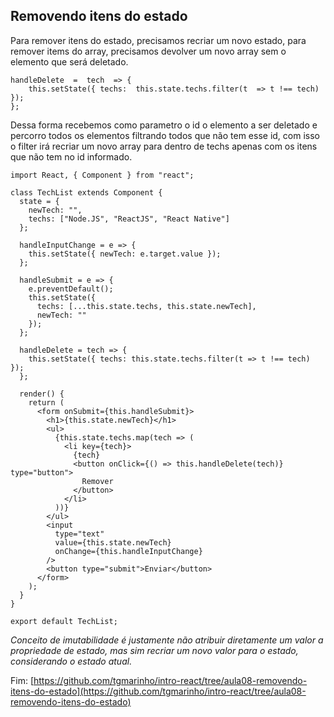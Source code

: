 
## Removendo itens do estado

Para remover itens do estado, precisamos recriar um novo estado, para remover items do array, precisamos devolver um novo array sem o elemento que será deletado.

```
handleDelete  =  tech  => {
	this.setState({ techs:  this.state.techs.filter(t  => t !== tech) });
};
```

Dessa forma recebemos como parametro o id o elemento a ser deletado e percorro todos os elementos filtrando todos que não tem esse id, com isso o filter irá recriar um novo array para dentro de techs apenas com os itens que não tem no id informado.

```
import React, { Component } from "react";

class TechList extends Component {
  state = {
    newTech: "",
    techs: ["Node.JS", "ReactJS", "React Native"]
  };

  handleInputChange = e => {
    this.setState({ newTech: e.target.value });
  };

  handleSubmit = e => {
    e.preventDefault();
    this.setState({
      techs: [...this.state.techs, this.state.newTech],
      newTech: ""
    });
  };

  handleDelete = tech => {
    this.setState({ techs: this.state.techs.filter(t => t !== tech) });
  };

  render() {
    return (
      <form onSubmit={this.handleSubmit}>
        <h1>{this.state.newTech}</h1>
        <ul>
          {this.state.techs.map(tech => (
            <li key={tech}>
              {tech}
              <button onClick={() => this.handleDelete(tech)} type="button">
                Remover
              </button>
            </li>
          ))}
        </ul>
        <input
          type="text"
          value={this.state.newTech}
          onChange={this.handleInputChange}
        />
        <button type="submit">Enviar</button>
      </form>
    );
  }
}

export default TechList;
```
*Conceito de imutabilidade é justamente não atribuir diretamente um valor a propriedade de estado, mas sim recriar um novo valor para o estado, considerando o estado atual.*

Fim: [https://github.com/tgmarinho/intro-react/tree/aula08-removendo-itens-do-estado](https://github.com/tgmarinho/intro-react/tree/aula08-removendo-itens-do-estado)